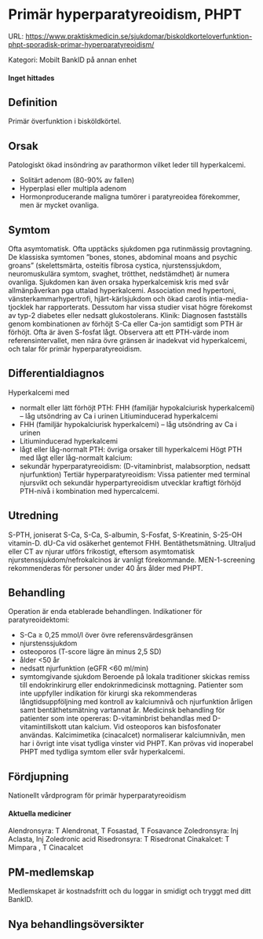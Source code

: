 # Primär hyperparatyreoidism, PHPT

URL: https://www.praktiskmedicin.se/sjukdomar/biskoldkorteloverfunktion-phpt-sporadisk-primar-hyperparatyreoidism/



Kategori: Mobilt BankID på annan enhet

#### Inget hittades

## Definition

Primär överfunktion i bisköldkörtel.

## Orsak

Patologiskt ökad insöndring av parathormon vilket leder till hyperkalcemi.
- Solitärt adenom (80-90% av fallen)
- Hyperplasi eller multipla adenom
- Hormonproducerande maligna tumörer i paratyreoidea förekommer, men är mycket ovanliga.

## Symtom

Ofta asymtomatisk. Ofta upptäcks sjukdomen pga rutinmässig provtagning. De klassiska symtomen ”bones, stones, abdominal moans and psychic groans” (skelettsmärta, osteitis fibrosa cystica, njurstenssjukdom, neuromuskulära symtom, svaghet, trötthet, nedstämdhet) är numera ovanliga. Sjukdomen kan även orsaka hyperkalcemisk kris med svår allmänpåverkan pga uttalad hyperkalcemi. Association med hypertoni, vänsterkammarhypertrofi, hjärt-kärlsjukdom och ökad carotis intia-media-tjocklek har rapporterats. Dessutom har vissa studier visat högre förekomst av typ-2 diabetes eller nedsatt glukostolerans.
Klinik: Diagnosen fastställs genom kombinationen av förhöjt S-Ca eller Ca-jon samtidigt som PTH är förhöjt. Ofta är även S-fosfat lågt. Observera att ett PTH-värde inom referensintervallet, men nära övre gränsen är inadekvat vid hyperkalcemi, och talar för primär hyperparatyreoidism.

## Differentialdiagnos

Hyperkalcemi med
- normalt eller lätt förhöjt PTH: FHH (familjär hypokalciurisk hyperkalcemi) – låg utsöndring av Ca i urinen Litiuminducerad hyperkalcemi
- FHH (familjär hypokalciurisk hyperkalcemi) – låg utsöndring av Ca i urinen
- Litiuminducerad hyperkalcemi
- lågt eller låg-normalt PTH: övriga orsaker till hyperkalcemi
Högt PTH med lågt eller låg-normalt kalcium:
- sekundär hyperparatyreoidism: (D-vitaminbrist, malabsorption, nedsatt njurfunktion)
Tertiär hyperparatyreoidism: Vissa patienter med terminal njursvikt och sekundär hyperpartyreoidism utvecklar kraftigt förhöjd PTH-nivå i kombination med hypercalcemi.

## Utredning

S-PTH, joniserat S-Ca, S-Ca, S-albumin, S-Fosfat, S-Kreatinin, S-25-OH vitamin-D.
dU-Ca vid osäkerhet gentemot FHH.
Bentäthetsmätning.
Ultraljud eller CT av njurar utförs frikostigt, eftersom asymtomatisk njurstenssjukdom/nefrokalcinos är vanligt förekommande.
MEN-1-screening rekommenderas för personer under 40 års ålder med PHPT.

## Behandling

Operation är enda etablerade behandlingen.
Indikationer för paratyreoidektomi:
- S-Ca ≥ 0,25 mmol/l över övre referensvärdesgränsen
- njurstenssjukdom
- osteoporos (T-score lägre än minus 2,5 SD)
- ålder <50 år
- nedsatt njurfunktion (eGFR <60 ml/min)
- symtomgivande sjukdom
Beroende på lokala traditioner skickas remiss till endokrinkirurg eller endokrinmedicinsk mottagning.
Patienter som inte uppfyller indikation för kirurgi ska rekommenderas långtidsuppföljning med kontroll av kalciumnivå och njurfunktion årligen samt bentäthetsmätning vartannat år.
Medicinsk behandling för patienter som inte opereras:
D-vitaminbrist behandlas med D-vitamintillskott utan kalcium.
Vid osteoporos kan bisfosfonater användas.
Kalcimimetika (cinacalcet) normaliserar kalciumnivån, men har i övrigt inte visat tydliga vinster vid PHPT. Kan prövas vid inoperabel PHPT med tydliga symtom eller svår hyperkalcemi.

## Fördjupning

Nationellt vårdprogram för primär hyperparatyreoidism 

#### Aktuella mediciner

Alendronsyra: T Alendronat, T Fosastad, T Fosavance
Zoledronsyra: Inj Aclasta, Inj Zoledronic acid
Risedronsyra: T Risedronat
Cinakalcet: T Mimpara , T Cinacalcet

## PM-medlemskap

Medlemskapet är kostnadsfritt och du loggar in smidigt och tryggt med ditt BankID.

## Nya behandlingsöversikter

